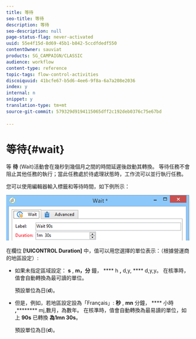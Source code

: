 ```yaml
---
title: 等待
seo-title: 等待
description: 等待
seo-description: null
page-status-flag: never-activated
uuid: 55e4f15d-8d69-45b1-b842-5ccdfdedf550
contentOwner: sauviat
products: SG_CAMPAIGN/CLASSIC
audience: workflow
content-type: reference
topic-tags: flow-control-activities
discoiquuid: 41bcfe67-b5d6-4ee6-9f8a-6a7a208e2036
index: y
internal: n
snippet: y
translation-type: tm+mt
source-git-commit: 579329d9194115065dff2c192deb0376c75e67bd

---
```



# 等待{#wait}

等 **待** (Wait)活動會在幾秒到幾個月之間的時間延遲後啟動其轉換。 等待任務不會阻止其他任務的執行；當此任務處於待處理狀態時，工作流可以並行執行任務。

您可以使用編輯器輸入標籤和等待時間，如下例所示：

![](assets/edit_wait.png)

在欄位 **[!UICONTROL Duration]** 中，值可以用您選擇的單位表示：（根據營運商的地區設定）:

* 如果未指定區域設定： **s** , **m，分** 鐘， **** h **,** d,y, **** d,y,y。 在核準時，值會自動轉換為最可讀的單位。

   預設單位為日(**d**)。

* 但是，例如，若地區設定設為「Français」: **秒** , **mn** 分鐘， **** 小時 **,********** mj,數月，為數年。 在核準時，值會自動轉換為最易讀的單位，如上 **90s** 已轉換 **為1mn 30s**。

   預設單位為日(**d**)。

